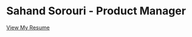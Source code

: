 # Sahand Sorouri - Product Manager
[View My Resume](https://sahandsorouri.github.io/LatexResume/Sahand%20Sorouri%20-%20Product%20Manager.pdf)
